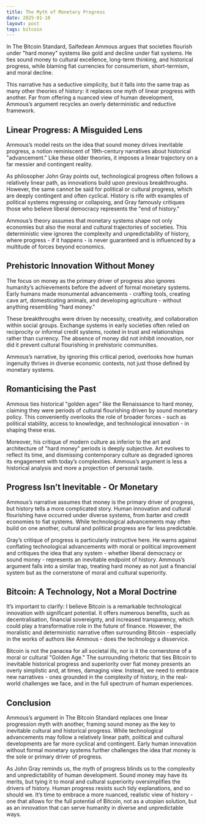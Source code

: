 ```yaml
---
title: The Myth of Monetary Progress
date: 2025-01-10
layout: post
tags: bitcoin
---
```


In The Bitcoin Standard, Saifedean Ammous argues that societies flourish under "hard money" systems like gold and decline under fiat systems. He ties sound money to cultural excellence, long-term thinking, and historical progress, while blaming fiat currencies for consumerism, short-termism, and moral decline.

This narrative has a seductive simplicity, but it falls into the same trap as many other theories of history: it replaces one myth of linear progress with another. Far from offering a nuanced view of human development, Ammous’s argument recycles an overly deterministic and reductive framework.<!--more-->

## Linear Progress: A Misguided Lens

Ammous’s model rests on the idea that sound money drives inevitable progress, a notion reminiscent of 19th-century narratives about historical "advancement." Like these older theories, it imposes a linear trajectory on a far messier and contingent reality.

As philosopher John Gray points out, technological progress often follows a relatively linear path, as innovations build upon previous breakthroughs. However, the same cannot be said for political or cultural progress, which are deeply contingent and often cyclical. History is rife with examples of political systems regressing or collapsing, and Gray famously critiques those who believe liberal democracy represents the "end of history."

Ammous’s theory assumes that monetary systems shape not only economies but also the moral and cultural trajectories of societies. This deterministic view ignores the complexity and unpredictability of history, where progress - if it happens - is never guaranteed and is influenced by a multitude of forces beyond economics.

## Prehistoric Innovation Without Money

The focus on money as the primary driver of progress also ignores humanity’s achievements before the advent of formal monetary systems. Early humans made monumental advancements - crafting tools, creating cave art, domesticating animals, and developing agriculture - without anything resembling "hard money."

These breakthroughs were driven by necessity, creativity, and collaboration within social groups. Exchange systems in early societies often relied on reciprocity or informal credit systems, rooted in trust and relationships rather than currency. The absence of money did not inhibit innovation, nor did it prevent cultural flourishing in prehistoric communities.

Ammous’s narrative, by ignoring this critical period, overlooks how human ingenuity thrives in diverse economic contexts, not just those defined by monetary systems.

## Romanticising the Past

Ammous ties historical "golden ages" like the Renaissance to hard money, claiming they were periods of cultural flourishing driven by sound monetary policy. This conveniently overlooks the role of broader forces - such as political stability, access to knowledge, and technological innovation - in shaping these eras.

Moreover, his critique of modern culture as inferior to the art and architecture of "hard money" periods is deeply subjective. Art evolves to reflect its time, and dismissing contemporary culture as degraded ignores its engagement with today’s complexities. Ammous’s argument is less a historical analysis and more a projection of personal taste.

## Progress Isn’t Inevitable - Or Monetary

Ammous’s narrative assumes that money is the primary driver of progress, but history tells a more complicated story. Human innovation and cultural flourishing have occurred under diverse systems, from barter and credit economies to fiat systems. While technological advancements may often build on one another, cultural and political progress are far less predictable.

Gray’s critique of progress is particularly instructive here. He warns against conflating technological advancements with moral or political improvement and critiques the idea that any system - whether liberal democracy or sound money - represents an inevitable endpoint of history. Ammous’s argument falls into a similar trap, treating hard money as not just a financial system but as the cornerstone of moral and cultural superiority.

## Bitcoin: A Technology, Not a Moral Doctrine

It’s important to clarify: I believe Bitcoin is a remarkable technological innovation with significant potential. It offers numerous benefits, such as decentralisation, financial sovereignty, and increased transparency, which could play a transformative role in the future of finance. However, the moralistic and deterministic narrative often surrounding Bitcoin - especially in the works of authors like Ammous - does the technology a disservice.

Bitcoin is not the panacea for all societal ills, nor is it the cornerstone of a moral or cultural "Golden Age." The surrounding rhetoric that ties Bitcoin to inevitable historical progress and superiority over fiat money presents an overly simplistic and, at times, damaging view. Instead, we need to embrace new narratives - ones grounded in the complexity of history, in the real-world challenges we face, and in the full spectrum of human experiences.

## Conclusion

Ammous’s argument in The Bitcoin Standard replaces one linear progression myth with another, framing sound money as the key to inevitable cultural and historical progress. While technological advancements may follow a relatively linear path, political and cultural developments are far more cyclical and contingent. Early human innovation without formal monetary systems further challenges the idea that money is the sole or primary driver of progress.

As John Gray reminds us, the myth of progress blinds us to the complexity and unpredictability of human development. Sound money may have its merits, but tying it to moral and cultural superiority oversimplifies the drivers of history. Human progress resists such tidy explanations, and so should we. It’s time to embrace a more nuanced, realistic view of history - one that allows for the full potential of Bitcoin, not as a utopian solution, but as an innovation that can serve humanity in diverse and unpredictable ways.